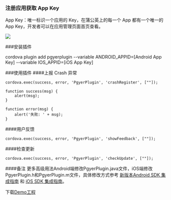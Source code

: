 ### 注册应用获取 App Key

App Key：唯一标识一个应用的 Key，在蒲公英上的每一个 App 都有一个唯一的 App Key，开发者可以在应用管理页面首页查看。

![](https://static.pgyer.com/image/view/admin_images/1a2818d1f66c77a80970481b48a4145b)

###安装插件

cordova plugin add pgyerplugin --variable ANDROID_APPID=[Android App Key] --variable IOS_APPID=[iOS App Key]


###使用插件
####上报 Crash 异常

```
cordova.exec(success, error, 'PgyerPlugin', 'crashRegister', [""]);

function success(msg) {
    alert(msg);
}

function error(msg) {
    alert('失败: ' + msg);
}

```

####用户反馈
```
cordova.exec(success, error, 'PgyerPlugin', 'showFeedback', [""]);

```

####检查更新
```
cordova.exec(success, error, 'PgyerPlugin', 'checkUpdate', [""]);

```

####备注
更多高级用法Android端修改PgyerPlugin.java文件，iOS端修改PgyerPlugin.h和PgyerPlugin.m文件，具体修改方式参考 [新版本Android SDK 集成指南](https://www.pgyer.com/doc/view/new_sdk_android_guide) 和 [iOS SDK 集成指南](https://www.pgyer.com/doc/view/sdk_ios_guide)。

下载[Demo工程](https://github.com/rikyou215/PgyerPluginDemo)




